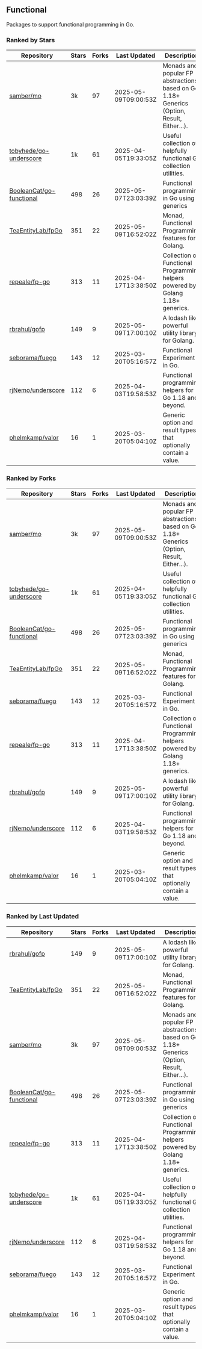 ## Functional

Packages to support functional programming in Go.

### Ranked by Stars

| Repository | Stars | Forks | Last Updated | Description | 
|------------|-------|-------|--------------|-------------|
| [samber/mo](https://github.com/samber/mo) | 3k | 97 | 2025-05-09T09:00:53Z |  Monads and popular FP abstractions, based on Go 1.18+ Generics (Option, Result, Either...). |
| [tobyhede/go-underscore](https://github.com/tobyhede/go-underscore) | 1k | 61 | 2025-04-05T19:33:05Z |  Useful collection of helpfully functional Go collection utilities. |
| [BooleanCat/go-functional](https://github.com/BooleanCat/go-functional) | 498 | 26 | 2025-05-07T23:03:39Z |  Functional programming in Go using generics |
| [TeaEntityLab/fpGo](https://github.com/TeaEntityLab/fpGo) | 351 | 22 | 2025-05-09T16:52:02Z |  Monad, Functional Programming features for Golang. |
| [repeale/fp-go](https://github.com/repeale/fp-go) | 313 | 11 | 2025-04-17T13:38:50Z |  Collection of Functional Programming helpers powered by Golang 1.18+ generics. |
| [rbrahul/gofp](https://github.com/rbrahul/gofp) | 149 | 9 | 2025-05-09T17:00:10Z |  A lodash like powerful utility library for Golang. |
| [seborama/fuego](https://github.com/seborama/fuego) | 143 | 12 | 2025-03-20T05:16:57Z |  Functional Experiment in Go. |
| [rjNemo/underscore](https://github.com/rjNemo/underscore) | 112 | 6 | 2025-04-03T19:58:53Z |  Functional programming helpers for Go 1.18 and beyond. |
| [phelmkamp/valor](https://github.com/phelmkamp/valor) | 16 | 1 | 2025-03-20T05:04:10Z |  Generic option and result types that optionally contain a value. |

### Ranked by Forks

| Repository | Stars | Forks | Last Updated | Description | 
|------------|-------|-------|--------------|-------------|
| [samber/mo](https://github.com/samber/mo) | 3k | 97 | 2025-05-09T09:00:53Z |  Monads and popular FP abstractions, based on Go 1.18+ Generics (Option, Result, Either...). |
| [tobyhede/go-underscore](https://github.com/tobyhede/go-underscore) | 1k | 61 | 2025-04-05T19:33:05Z |  Useful collection of helpfully functional Go collection utilities. |
| [BooleanCat/go-functional](https://github.com/BooleanCat/go-functional) | 498 | 26 | 2025-05-07T23:03:39Z |  Functional programming in Go using generics |
| [TeaEntityLab/fpGo](https://github.com/TeaEntityLab/fpGo) | 351 | 22 | 2025-05-09T16:52:02Z |  Monad, Functional Programming features for Golang. |
| [seborama/fuego](https://github.com/seborama/fuego) | 143 | 12 | 2025-03-20T05:16:57Z |  Functional Experiment in Go. |
| [repeale/fp-go](https://github.com/repeale/fp-go) | 313 | 11 | 2025-04-17T13:38:50Z |  Collection of Functional Programming helpers powered by Golang 1.18+ generics. |
| [rbrahul/gofp](https://github.com/rbrahul/gofp) | 149 | 9 | 2025-05-09T17:00:10Z |  A lodash like powerful utility library for Golang. |
| [rjNemo/underscore](https://github.com/rjNemo/underscore) | 112 | 6 | 2025-04-03T19:58:53Z |  Functional programming helpers for Go 1.18 and beyond. |
| [phelmkamp/valor](https://github.com/phelmkamp/valor) | 16 | 1 | 2025-03-20T05:04:10Z |  Generic option and result types that optionally contain a value. |

### Ranked by Last Updated

| Repository | Stars | Forks | Last Updated | Description | 
|------------|-------|-------|--------------|-------------|
| [rbrahul/gofp](https://github.com/rbrahul/gofp) | 149 | 9 | 2025-05-09T17:00:10Z |  A lodash like powerful utility library for Golang. |
| [TeaEntityLab/fpGo](https://github.com/TeaEntityLab/fpGo) | 351 | 22 | 2025-05-09T16:52:02Z |  Monad, Functional Programming features for Golang. |
| [samber/mo](https://github.com/samber/mo) | 3k | 97 | 2025-05-09T09:00:53Z |  Monads and popular FP abstractions, based on Go 1.18+ Generics (Option, Result, Either...). |
| [BooleanCat/go-functional](https://github.com/BooleanCat/go-functional) | 498 | 26 | 2025-05-07T23:03:39Z |  Functional programming in Go using generics |
| [repeale/fp-go](https://github.com/repeale/fp-go) | 313 | 11 | 2025-04-17T13:38:50Z |  Collection of Functional Programming helpers powered by Golang 1.18+ generics. |
| [tobyhede/go-underscore](https://github.com/tobyhede/go-underscore) | 1k | 61 | 2025-04-05T19:33:05Z |  Useful collection of helpfully functional Go collection utilities. |
| [rjNemo/underscore](https://github.com/rjNemo/underscore) | 112 | 6 | 2025-04-03T19:58:53Z |  Functional programming helpers for Go 1.18 and beyond. |
| [seborama/fuego](https://github.com/seborama/fuego) | 143 | 12 | 2025-03-20T05:16:57Z |  Functional Experiment in Go. |
| [phelmkamp/valor](https://github.com/phelmkamp/valor) | 16 | 1 | 2025-03-20T05:04:10Z |  Generic option and result types that optionally contain a value. |

